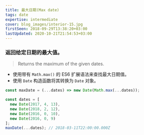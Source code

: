 ```yaml
---
title: 最大日期(Max date)
tags: date
expertise: intermediate
cover: blog_images/interior-15.jpg
firstSeen: 2018-09-29T13:38:20+03:00
lastUpdated: 2020-10-21T21:54:53+03:00
---
```


### 返回给定日期的最大值。
> Returns the maximum of the given dates.

- 使用带有 `Math.max()` 的 ES6 扩展语法来查找最大日期值。
- 使用 `Date` 构造函数将其转换为 `Date` 对象。

```js
const maxDate = (...dates) => new Date(Math.max(...dates));
```

```js
const dates = [
  new Date(2017, 4, 13),
  new Date(2018, 2, 12),
  new Date(2016, 0, 10),
  new Date(2016, 0, 9)
];
maxDate(...dates); // 2018-03-11T22:00:00.000Z
```
